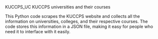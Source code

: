 KUCCPS_UC
KUCCPS universities and their courses

This Python code scrapes the KUCCPS website and collects all the information on universities, colleges, and their respective courses. The code stores this information in a JSON file, making it easy for people who need it to interface with it easily.